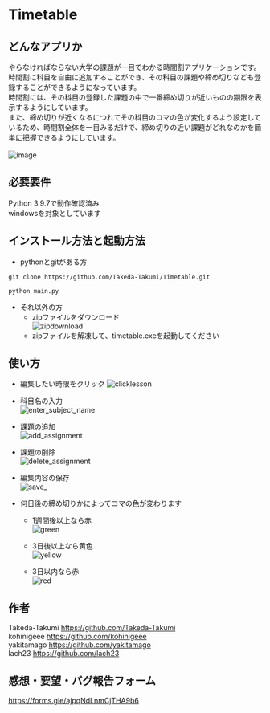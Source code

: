 
# Timetable

## どんなアプリか
やらなければならない大学の課題が一目でわかる時間割アプリケーションです。<br>
時間割に科目を自由に追加することができ、その科目の課題や締め切りなども登録することができるようになっています。<br>
時間割には、その科目の登録した課題の中で一番締め切りが近いものの期限を表示するようにしています。<br>
また、締め切りが近くなるにつれてその科目のコマの色が変化するよう設定しているため、時間割全体を一目みるだけで、締め切りの近い課題がどれなのかを簡単に把握できるようにしています。<br>
<br>
![image](https://user-images.githubusercontent.com/91676218/157192770-304feb61-4866-43da-b286-a8badab88e9c.png)


## 必要要件
Python 3.9.7で動作確認済み<br>
windowsを対象としています

## インストール方法と起動方法
- pythonとgitがある方
```
git clone https://github.com/Takeda-Takumi/Timetable.git
```
```
python main.py
```

- それ以外の方<br>
  - zipファイルをダウンロード<br>
![zipdownload](https://user-images.githubusercontent.com/91676218/157037646-543fad60-cdf0-40bf-8099-7b65c6b544e1.gif)<br>
  - zipファイルを解凍して、timetable.exeを起動してください



## 使い方
- 編集したい時限をクリック
![clicklesson](https://user-images.githubusercontent.com/91676218/157038769-292538a4-224f-4f8c-a2b2-22446144ab25.gif)

- 科目名の入力<br>
![enter_subject_name](https://user-images.githubusercontent.com/91676218/157039647-3edc60b3-e8f1-4d5d-a4bc-24d1da5570d3.gif)

- 課題の追加<br>
![add_assignment](https://user-images.githubusercontent.com/91676218/157041563-b9f15c1d-e6be-48a8-a978-485c3daf3b61.gif)

- 課題の削除<br>
![delete_assignment](https://user-images.githubusercontent.com/91676218/157186923-40b206b4-5601-4006-9ef0-8e637db560e9.gif)

- 編集内容の保存<br>
![save_](https://user-images.githubusercontent.com/91676218/157056915-71c1e141-0fc0-436e-ae3c-b5b4d5b88a03.gif)

- 何日後の締め切りかによってコマの色が変わります<br>
  - 1週間後以上なら赤<br>
  ![green](https://user-images.githubusercontent.com/91676218/157188966-05e87090-8289-40a1-86aa-938a69901bb8.png)

  - 3日後以上なら黄色<br>
  ![yellow](https://user-images.githubusercontent.com/91676218/157188995-f6d560c0-3197-4086-9460-cae65165e272.png)

  - 3日以内なら赤<br>
  ![red](https://user-images.githubusercontent.com/91676218/157189009-c1f7f3ac-17fb-41dd-82af-b29055b14fb1.png)
 

## 作者
Takeda-Takumi   https://github.com/Takeda-Takumi<br>
kohinigeee https://github.com/kohinigeee<br>
yakitamago https://github.com/yakitamago<br>
lach23 https://github.com/lach23<br>

## 感想・要望・バグ報告フォーム
https://forms.gle/ajpqNdLnmCjTHA9b6



